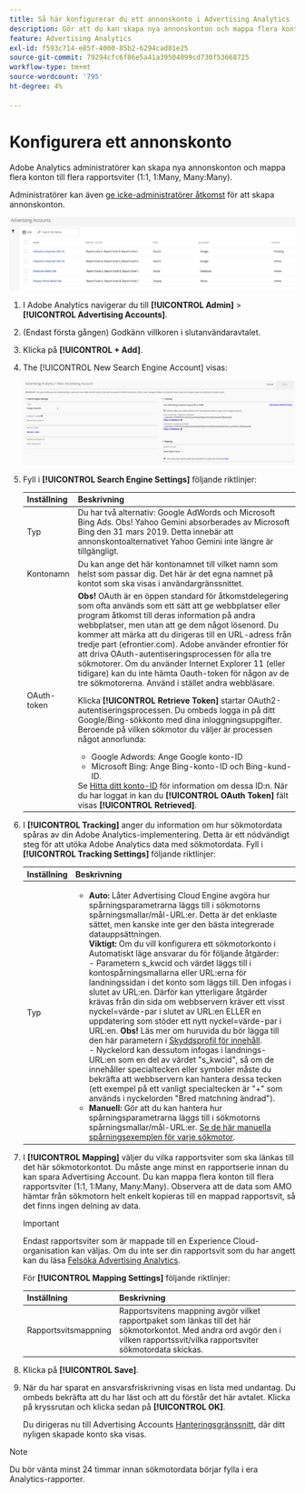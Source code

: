 ```yaml
---
title: Så här konfigurerar du ett annonskonto i Advertising Analytics
description: Gör att du kan skapa nya annonskonton och mappa flera konton till flera rapportsviter.
feature: Advertising Analytics
exl-id: f593c714-e85f-4000-85b2-6294cad81e25
source-git-commit: 79294cfc6f86e5a41a39504099cd730f53668725
workflow-type: tm+mt
source-wordcount: '795'
ht-degree: 4%

---
```


# Konfigurera ett annonskonto

Adobe Analytics administratörer kan skapa nya annonskonton och mappa flera konton till flera rapportsviter (1:1, 1:Many, Many:Many).

Administratörer kan även [ge icke-administratörer åtkomst](/help/integrate/c-advertising-analytics/overview.md#section_FCC58EB635954A32990D4E67B52B4369) för att skapa annonskonton.

![](assets/aa_accounts.png)

1. I Adobe Analytics navigerar du till **[!UICONTROL Admin]** > **[!UICONTROL Advertising Accounts]**.
1. (Endast första gången) Godkänn villkoren i slutanvändaravtalet.
1. Klicka på **[!UICONTROL + Add]**.
1. The [!UICONTROL New Search Engine Account] visas:

   ![](assets/aa_new_se_account.png)

1. Fyll i **[!UICONTROL Search Engine Settings]** följande riktlinjer:

   | Inställning | Beskrivning |
   | --- | --- |
   | Typ | Du har två alternativ: Google AdWords och Microsoft Bing Ads.  Obs! Yahoo Gemini absorberades av Microsoft Bing den 31 mars 2019. Detta innebär att annonskontoalternativet Yahoo Gemini inte längre är tillgängligt. |
   | Kontonamn | Du kan ange det här kontonamnet till vilket namn som helst som passar dig. Det här är det egna namnet på kontot som ska visas i användargränssnittet. |
   | OAuth-token | **Obs!**  OAuth är en öppen standard för åtkomstdelegering som ofta används som ett sätt att ge webbplatser eller program åtkomst till deras information på andra webbplatser, men utan att ge dem något lösenord. Du kommer att märka att du dirigeras till en URL-adress från tredje part (efrontier.com). Adobe använder efrontier för att driva OAuth-autentiseringsprocessen för alla tre sökmotorer. Om du använder Internet Explorer 11 (eller tidigare) kan du inte hämta Oauth-token för någon av de tre sökmotorerna. Använd i stället andra webbläsare.<p>Klicka **[!UICONTROL Retrieve Token]** startar OAuth2-autentiseringsprocessen. Du ombeds logga in på ditt Google/Bing-sökkonto med dina inloggningsuppgifter. Beroende på vilken sökmotor du väljer är processen något annorlunda: <ul><li>Google Adwords: Ange Google konto-ID</li><li>Microsoft Bing: Ange Bing-konto-ID och Bing-kund-ID.</li></ul>Se [Hitta ditt konto-ID](/help/integrate/c-advertising-analytics/c-adanalytics-workflow/aa-locate-account-id.md) för information om dessa ID:n. När du har loggat in kan du **[!UICONTROL OAuth Token]** fält visas **[!UICONTROL Retrieved]**. |

1. I **[!UICONTROL Tracking]** anger du information om hur sökmotordata spåras av din Adobe Analytics-implementering. Detta är ett nödvändigt steg för att utöka Adobe Analytics data med sökmotordata.
Fyll i **[!UICONTROL Tracking Settings]** följande riktlinjer:

   | Inställning | Beskrivning |
   | --- | --- |
   | Typ | <ul><li>**Auto:** Låter Advertising Cloud Engine avgöra hur spårningsparametrarna läggs till i sökmotorns spårningsmallar/mål-URL:er. Detta är det enklaste sättet, men kanske inte ger den bästa integrerade datauppsättningen.<br>**Viktigt:** Om du vill konfigurera ett sökmotorkonto i Automatiskt läge ansvarar du för följande åtgärder:<br>- Parametern s_kwcid och värdet läggs till i kontospårningsmallarna eller URL:erna för landningssidan i det konto som läggs till. Den infogas i slutet av URL:en. Därför kan ytterligare åtgärder krävas från din sida om webbservern kräver ett visst nyckel=värde-par i slutet av URL:en ELLER en uppdatering som stöder ett nytt nyckel=värde-par i URL:en. **Obs!** Läs mer om huruvida du bör lägga till den här parametern i [Skyddsprofil för innehåll](https://experienceleague.adobe.com/docs/id-service/using/reference/csp.html).<br>- Nyckelord kan dessutom infogas i landnings-URL:en som en del av värdet &quot;s_kwcid&quot;, så om de innehåller specialtecken eller symboler måste du bekräfta att webbservern kan hantera dessa tecken (ett exempel på ett vanligt specialtecken är &quot;+&quot; som används i nyckelorden &quot;Bred matchning ändrad&quot;).</li><li>**Manuell:** Gör att du kan hantera hur spårningsparametrarna läggs till i sökmotorns spårningsmallar/mål-URL:er. [Se de här manuella spårningsexemplen för varje sökmotor](/help/integrate/c-advertising-analytics/c-adanalytics-workflow/aa-manual-vs-automatic-tracking.md).</li></ul> |

1. I **[!UICONTROL Mapping]** väljer du vilka rapportsviter som ska länkas till det här sökmotorkontot. Du måste ange minst en rapportserie innan du kan spara Advertising Account. Du kan mappa flera konton till flera rapportsviter (1:1, 1:Many, Many:Many). Observera att de data som AMO hämtar från sökmotorn helt enkelt kopieras till en mappad rapportsvit, så det finns ingen delning av data.

   >[!IMPORTANT]
   >
   >Endast rapportsviter som är mappade till en Experience Cloud-organisation kan väljas. Om du inte ser din rapportsvit som du har angett kan du läsa [Felsöka Advertising Analytics](/help/integrate/c-advertising-analytics/c-adanalytics-workflow/aa-troubleshooting.md).

   För **[!UICONTROL Mapping Settings]** följande riktlinjer:

   | Inställning | Beskrivning |
   | --- | --- |
   | Rapportsvitsmappning | Rapportsvitens mappning avgör vilket rapportpaket som länkas till det här sökmotorkontot. Med andra ord avgör den i vilken rapportssvit/vilka rapportsviter sökmotordata skickas. |


1. Klicka på **[!UICONTROL Save]**.
1. När du har sparat en ansvarsfriskrivning visas en lista med undantag. Du ombeds bekräfta att du har läst och att du förstår det här avtalet. Klicka på kryssrutan och klicka sedan på **[!UICONTROL OK]**.

   Du dirigeras nu till Advertising Accounts [Hanteringsgränssnitt](/help/integrate/c-advertising-analytics/c-adanalytics-workflow/aa-manage-ad-accounts.md), där ditt nyligen skapade konto ska visas.

>[!NOTE]
>
>Du bör vänta minst 24 timmar innan sökmotordata börjar fylla i era Analytics-rapporter.
